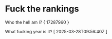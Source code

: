 # Fuck the rankings

Who the hell am I?
{ 17287960 }

What fucking year is it?
[ 2025-03-28T09:56:40Z ]
